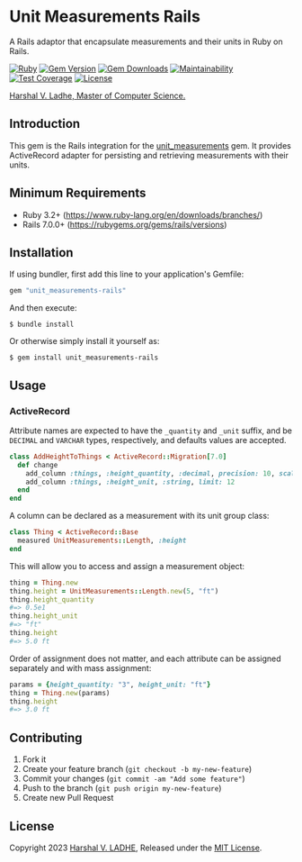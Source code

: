 # Unit Measurements Rails

A Rails adaptor that encapsulate measurements and their units in Ruby on Rails.

[![Ruby](https://github.com/shivam091/unit_measurements-rails/actions/workflows/main.yml/badge.svg)](https://github.com/shivam091/unit_measurements-rails/actions/workflows/main.yml)
[![Gem Version](https://badge.fury.io/rb/unit_measurements-rails.svg)](https://badge.fury.io/rb/unit_measurements-rails)
[![Gem Downloads](https://img.shields.io/gem/dt/unit_measurements-rails.svg)](http://rubygems.org/gems/unit_measurements-rails)
[![Maintainability](https://api.codeclimate.com/v1/badges/b319a452f37addbc077b/maintainability)](https://codeclimate.com/github/shivam091/unit_measurements-rails/maintainability)
[![Test Coverage](https://api.codeclimate.com/v1/badges/b319a452f37addbc077b/test_coverage)](https://codeclimate.com/github/shivam091/unit_measurements-rails/test_coverage)
[![License](https://img.shields.io/badge/License-MIT-blue.svg)](https://github.com/shivam091/unit_measurements-rails/blob/main/LICENSE.md)

[Harshal V. Ladhe, Master of Computer Science.](https://shivam091.github.io)

## Introduction

This gem is the Rails integration for the [unit_measurements](https://github.com/shivam091/unit_measurements) gem.
It provides ActiveRecord adapter for persisting and retrieving measurements with their units.

## Minimum Requirements

* Ruby 3.2+ (https://www.ruby-lang.org/en/downloads/branches/)
* Rails 7.0.0+ (https://rubygems.org/gems/rails/versions)

## Installation

If using bundler, first add this line to your application's Gemfile:

```ruby
gem "unit_measurements-rails"
```

And then execute:

`$ bundle install`

Or otherwise simply install it yourself as:

`$ gem install unit_measurements-rails`

## Usage

### ActiveRecord

Attribute names are expected to have the `_quantity` and `_unit` suffix, and be `DECIMAL` and `VARCHAR` types, respectively, and defaults values are accepted.

```ruby
class AddHeightToThings < ActiveRecord::Migration[7.0]
  def change
    add_column :things, :height_quantity, :decimal, precision: 10, scale: 2
    add_column :things, :height_unit, :string, limit: 12
  end
end
```

A column can be declared as a measurement with its unit group class:

```ruby
class Thing < ActiveRecord::Base
  measured UnitMeasurements::Length, :height
end
```

This will allow you to access and assign a measurement object:

```ruby
thing = Thing.new
thing.height = UnitMeasurements::Length.new(5, "ft")
thing.height_quantity
#=> 0.5e1
thing.height_unit     
#=> "ft"
thing.height
#=> 5.0 ft
```

Order of assignment does not matter, and each attribute can be assigned separately and with mass assignment:

```ruby
params = {height_quantity: "3", height_unit: "ft"}
thing = Thing.new(params)
thing.height
#=> 3.0 ft
```

## Contributing

1. Fork it
2. Create your feature branch (`git checkout -b my-new-feature`)
3. Commit your changes (`git commit -am "Add some feature"`)
4. Push to the branch (`git push origin my-new-feature`)
5. Create new Pull Request

## License

Copyright 2023 [Harshal V. LADHE]((https://shivam091.github.io)), Released under the [MIT License](http://opensource.org/licenses/MIT).
